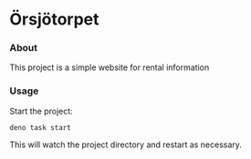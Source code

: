 # Örsjötorpet

### About

This project is a simple website for rental information

### Usage

Start the project:

```
deno task start
```

This will watch the project directory and restart as necessary.
